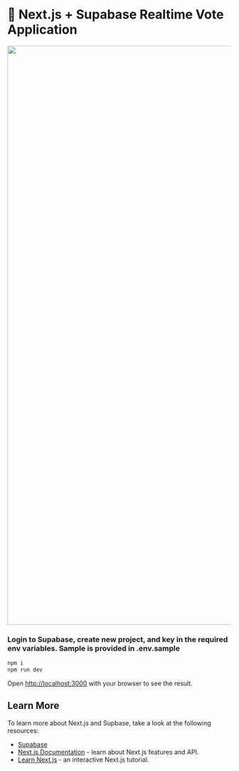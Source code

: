 # 👋 Next.js + Supabase Realtime Vote Application

<img width="1299" alt="" src="">

### Login to Supabase, create new project, and key in the required env variables. Sample is provided in .env.sample

```bash
npm i
npm run dev
```

Open [http://localhost:3000](http://localhost:3000) with your browser to see the result.

## Learn More

To learn more about Next.js and Supbase, take a look at the following resources:

-   [Supabase](https://supabase.com/)
-   [Next.js Documentation](https://nextjs.org/docs) - learn about Next.js features and API.
-   [Learn Next.js](https://nextjs.org/learn) - an interactive Next.js tutorial.
